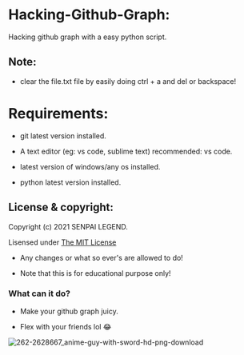 # Hacking-Github-Graph:
Hacking github graph with a easy python script.



## Note:

- clear the file.txt file by easily doing ctrl + a and del or backspace!





# Requirements:

- git latest version installed.

- A text editor (eg: vs code, sublime text) recommended: vs code.

- latest version of windows/any os installed.

- python latest version installed.




## License & copyright:

Copyright (c) 2021 SENPAI LEGEND.

Lisensed under [The MIT License](LICENSE)

- Any changes or what so ever's are allowed to do!

- Note that this is for educational purpose only!



### What can it do?
- Make your github graph juicy.

- Flex with your friends lol 😂


![262-2628667_anime-guy-with-sword-hd-png-download](https://user-images.githubusercontent.com/80240062/137578837-5fe7db27-0515-4ef1-bfc2-f13c1efd9bd2.png)
